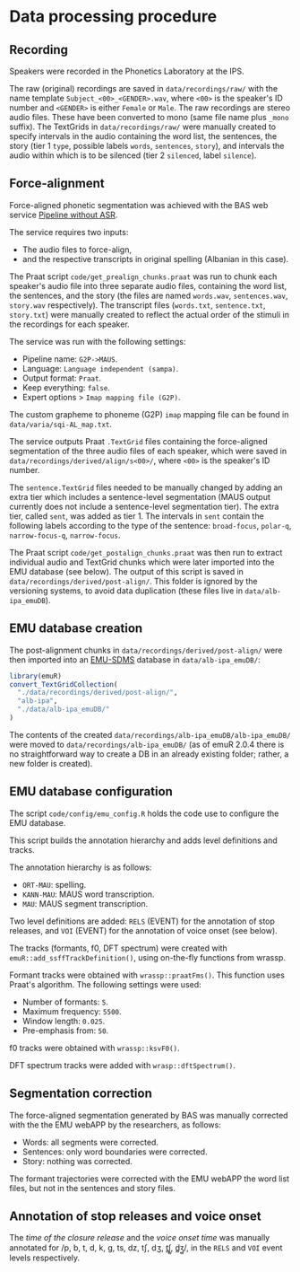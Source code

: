 # Data processing procedure

## Recording

Speakers were recorded in the Phonetics Laboratory at the IPS.

The raw (original) recordings are saved in `data/recordings/raw/` with the name template `Subject_<00>_<GENDER>.wav`, where `<00>` is the speaker's ID number and `<GENDER>` is either `Female` or `Male`.
The raw recordings are stereo audio files.
These have been converted to mono (same file name plus `_mono` suffix).
The TextGrids in `data/recordings/raw/` were manually created to specify intervals in the audio containing the word list, the sentences, the story (tier 1 `type`, possible labels `words`, `sentences`,  `story`), and intervals the audio within which is to be silenced (tier 2 `silenced`, label `silence`).

## Force-alignment

Force-aligned phonetic segmentation was achieved with the BAS web service [Pipeline without ASR](https://clarin.phonetik.uni-muenchen.de/BASWebServices/interface/Pipeline).

The service requires two inputs:

- The audio files to force-align,
- and the respective transcripts in original spelling (Albanian in this case).

The Praat script `code/get_prealign_chunks.praat` was run to chunk each speaker's audio file into three separate audio files, containing the word list, the sentences, and the story (the files are named `words.wav`, `sentences.wav`, `story.wav` respectively).
The transcript files (`words.txt`, `sentence.txt`, `story.txt`) were manually created to reflect the actual order of the stimuli in the recordings for each speaker.

The service was run with the following settings:

- Pipeline name: `G2P->MAUS`.
- Language: `Language independent (sampa)`.
- Output format: `Praat`.
- Keep everything: `false`.
- Expert options > `Imap mapping file (G2P)`.

The custom grapheme to phoneme (G2P) `imap` mapping file can be found in `data/varia/sqi-AL_map.txt`.

The service outputs Praat `.TextGrid` files containing the force-aligned segmentation of the three audio files of each speaker, which were saved in `data/recordings/derived/align/s<00>/`, where `<00>` is the speaker's ID number.

The `sentence.TextGrid` files needed to be manually changed by adding an extra tier which includes a sentence-level segmentation (MAUS output currently does not include a sentence-level segmentation tier).
The extra tier, called `sent`, was added as tier 1.
The intervals in `sent` contain the following labels according to the type of the sentence: `broad-focus`, `polar-q`, `narrow-focus-q`, `narrow-focus`.

The Praat script `code/get_postalign_chunks.praat` was then run to extract individual audio and TextGrid chunks which were later imported into the EMU database (see below).
The output of this script is saved in `data/recordings/derived/post-align/`.
This folder is ignored by the versioning systems, to avoid data duplication (these files live in `data/alb-ipa_emuDB`).

## EMU database creation

The post-alignment chunks in `data/recordings/derived/post-align/` were then imported into an [EMU-SDMS](http://ips-lmu.github.io/EMU.html) database in `data/alb-ipa_emuDB/`:

```r
library(emuR)
convert_TextGridCollection(
  "./data/recordings/derived/post-align/",
  "alb-ipa",
  "./data/alb-ipa_emuDB/"
)
```

The contents of the created `data/recordings/alb-ipa_emuDB/alb-ipa_emuDB/` were moved to `data/recordings/alb-ipa_emuDB/` (as of emuR 2.0.4 there is no straightforward way to create a DB in an already existing folder; rather, a new folder is created).

## EMU database configuration

The script `code/config/emu_config.R` holds the code use to configure the EMU database.

This script builds the annotation hierarchy and adds level definitions and tracks.

The annotation hierarchy is as follows:

- `ORT-MAU`: spelling.
- `KANN-MAU`: MAUS word transcription.
- `MAU`: MAUS segment transcription.

Two level definitions are added: `RELS` (EVENT) for the annotation of stop releases, and `VOI` (EVENT) for the annotation of voice onset (see below).

The tracks (formants, f0, DFT spectrum) were created with `emuR::add_ssffTrackDefinition()`, using on-the-fly functions from wrassp.

Formant tracks were obtained with `wrassp::praatFms()`.
This function uses Praat's algorithm.
The following settings were used:

- Number of formants: `5`.
- Maximum frequency: `5500`.
- Window length: `0.025`.
- Pre-emphasis from: `50`.

f0 tracks were obtained with `wrassp::ksvF0()`.

DFT spectrum tracks were added with `wrasp::dftSpectrum()`.

## Segmentation correction

The force-aligned segmentation generated by BAS was manually corrected with the the EMU webAPP by the researchers, as follows:

- Words: all segments were corrected.
- Sentences: only word boundaries were corrected.
- Story: nothing was corrected.

The formant trajectories were corrected with the EMU webAPP the word list files, but not in the sentences and story files.

## Annotation of stop releases and voice onset

The *time of the closure release* and the *voice onset time* was manually annotated for /p, b, t, d, k, g, ts, dz, tʃ, dʒ, t̻ʃ̻, d̻ʒ̻/, in the `RELS` and `VOI` event levels respectively.

